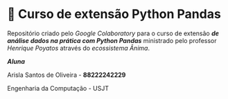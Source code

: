 # 🐼 Curso de extensão Python Pandas

Repositório criado pelo *Google Colaboratory* para o curso de extensão ***de análise dados na prática com Python Pandas*** ministrado pelo professor *Henrique Poyatos* através do *ecossistema Ânima*.



***Aluna***

Arisla Santos de Oliveira - **88222242229**

Engenharia da Computação - USJT
